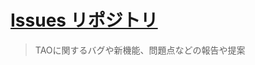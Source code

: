 # [Issues リポジトリ](https://github.com/Tsukishima-Art-Online-Project/Issues)
> TAOに関するバグや新機能、問題点などの報告や提案

